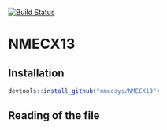 [![Build Status](https://travis-ci.org/nmecsys/NMECX13.svg?branch=master)](https://travis-ci.org/nmecsys/NMECX13)

# NMECX13

## Installation

```R
devtools::install_github("nmecsys/NMECX13") 
```
## Reading of the file